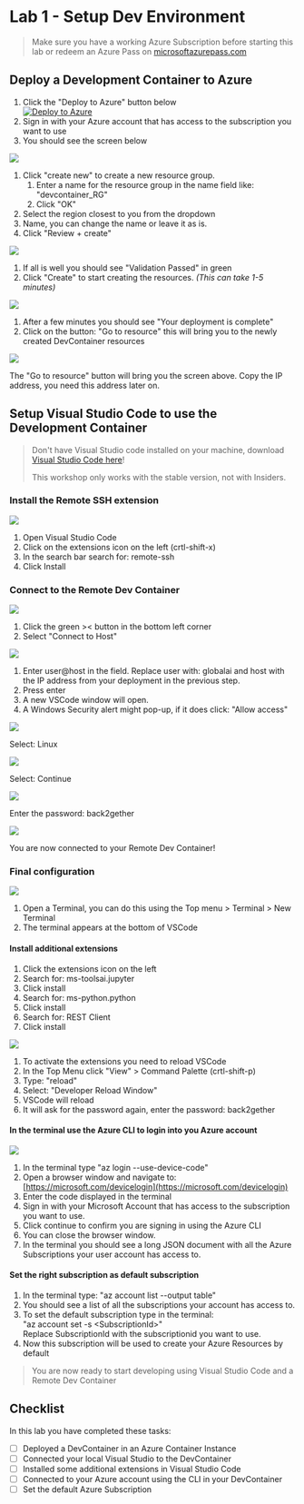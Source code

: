 # Lab 1 - Setup Dev Environment

> Make sure you have a working Azure Subscription before starting this lab or redeem an Azure Pass on [microsoftazurepass.com](https://www.microsoftazurepass.com)

## Deploy a Development Container to Azure

1. Click the "Deploy to Azure" button below\
   [![Deploy to Azure](https://aka.ms/deploytoazurebutton)](https://portal.azure.com/#create/Microsoft.Template/uri/https%3A%2F%2Fraw.githubusercontent.com%2FGlobalAICommunity%2Fdevcontainer%2Fmain%2Fazuredeploy.json)
2. Sign in with your Azure account that has access to the subscription you want to use
3. You should see the screen below

![](img/1.png)

1. Click "create new" to create a new resource group.&#x20;
   1. Enter a name for the resource group in the name field like: "devcontainer\_RG"
   2. Click "OK"
2. Select the region closest to you from the dropdown
3. Name, you can change the name or leave it as is.
4. Click "Review + create"

![](img/2.png)

1. If all is well you should see "Validation Passed" in green
2. Click "Create" to start creating the resources. _(This can take 1-5 minutes)_

![](img/3.png)

1. After a few minutes you should see "Your deployment is complete"
2. Click on the button: "Go to resource" this will bring you to the newly created DevContainer resources

![](img/4.png)

The "Go to resource" button will bring you the screen above. Copy the IP address, you need this address later on.

## Setup Visual Studio Code to use the Development Container


> Don't have Visual Studio code installed on your machine, download [Visual Studio Code here](https://code.visualstudio.com)!&#x20;
> 
> This workshop only works with the stable version, not with Insiders.


### Install the Remote SSH extension

![](img/5.png)

1. Open Visual Studio Code
2. Click on the extensions icon on the left (crtl-shift-x)
3. In the search bar search for:  remote-ssh
4. Click Install

### Connect to the Remote Dev Container

![](img/6.png)

1. Click the green >< button in the bottom left corner
2. Select "Connect to Host"

![](img/7.png)

1. Enter user@host in the field. Replace user with: globalai and host with the IP address from your deployment in the previous step.
2. Press enter
3. A new VSCode window will open.
4. A Windows Security alert might pop-up, if it does click: "Allow access"

![](img/8.png)

Select: Linux

![](img/9.png)

Select: Continue

![](img/9-5.png)

Enter the password: back2gether

![](img/10.png)

You are now connected to your Remote Dev Container!

### Final configuration

![](img/11.png)

1. Open a Terminal, you can do this using the Top menu > Terminal > New Terminal
2. The terminal appears at the bottom of VSCode

#### Install additional extensions

1. Click the extensions icon on the left
2. Search for: ms-toolsai.jupyter
3. Click install
4. Search for: ms-python.python
5. Click install
6. Search for: REST Client
7. Click install

![](img/12.png)

1. To activate the extensions you need to reload VSCode
2. In the Top Menu click "View" > Command Palette (crtl-shift-p)
3. Type: "reload"
4. Select: "Developer Reload Window"
5. VSCode will reload
6. It will ask for the password again, enter the password: back2gether

#### In the terminal use the Azure CLI to login into you Azure account

![](img/13.png)

1. In the terminal type "az login --use-device-code"
2. Open a browser window and navigate to: [https://microsoft.com/devicelogin](https://microsoft.com/devicelogin)
3. Enter the code displayed in the terminal
4. Sign in with your Microsoft Account that has access to the subscription you want to use.
5. Click continue to confirm you are signing in using the Azure CLI
6. You can close the browser window.
7. In the terminal you should see a long JSON document with all the Azure Subscriptions your user account has access to.

#### Set the right subscription as default subscription

1. In the terminal type: "az account list --output table"
2. You should see a list of all the subscriptions your account has access to.
3. To set the default subscription type in the terminal:\
   "az account set -s \<SubscriptionId>"\
   Replace SubscriptionId with the subscriptionid you want to use.
4. Now this subscription will be used to create your Azure Resources by default


> You are now ready to start developing using Visual Studio Code and a Remote Dev Container

## &#x20;Checklist

In this lab you have completed these tasks:

* [ ] Deployed a DevContainer in an Azure Container Instance
* [ ] Connected your local Visual Studio to the DevContainer
* [ ] Installed some additional extensions in Visual Studio Code
* [ ] Connected to your Azure account using the CLI in your DevContainer
* [ ] Set the default Azure Subscription&#x20;
